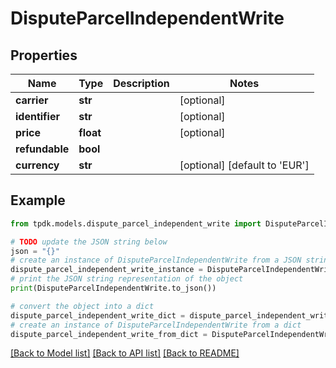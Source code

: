 # DisputeParcelIndependentWrite



## Properties

Name | Type | Description | Notes
------------ | ------------- | ------------- | -------------
**carrier** | **str** |  | [optional] 
**identifier** | **str** |  | [optional] 
**price** | **float** |  | [optional] 
**refundable** | **bool** |  | 
**currency** | **str** |  | [optional] [default to 'EUR']

## Example

```python
from tpdk.models.dispute_parcel_independent_write import DisputeParcelIndependentWrite

# TODO update the JSON string below
json = "{}"
# create an instance of DisputeParcelIndependentWrite from a JSON string
dispute_parcel_independent_write_instance = DisputeParcelIndependentWrite.from_json(json)
# print the JSON string representation of the object
print(DisputeParcelIndependentWrite.to_json())

# convert the object into a dict
dispute_parcel_independent_write_dict = dispute_parcel_independent_write_instance.to_dict()
# create an instance of DisputeParcelIndependentWrite from a dict
dispute_parcel_independent_write_from_dict = DisputeParcelIndependentWrite.from_dict(dispute_parcel_independent_write_dict)
```
[[Back to Model list]](../README.md#documentation-for-models) [[Back to API list]](../README.md#documentation-for-api-endpoints) [[Back to README]](../README.md)


